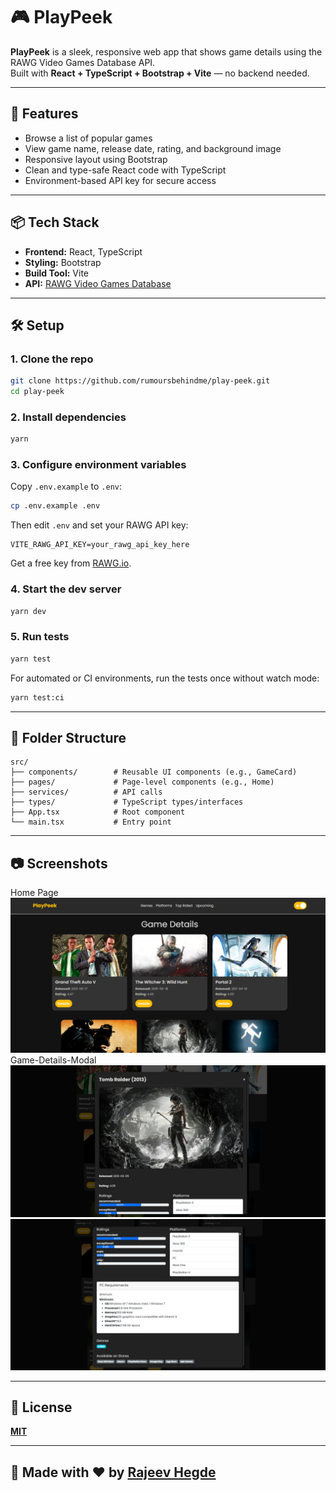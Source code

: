 
# 🎮 PlayPeek

**PlayPeek** is a sleek, responsive web app that shows game details using the RAWG Video Games Database API.  
Built with **React + TypeScript + Bootstrap + Vite** — no backend needed.

---

## 🚀 Features

- Browse a list of popular games
- View game name, release date, rating, and background image
- Responsive layout using Bootstrap
- Clean and type-safe React code with TypeScript
- Environment-based API key for secure access

---

## 📦 Tech Stack

- **Frontend:** React, TypeScript
- **Styling:** Bootstrap
- **Build Tool:** Vite
- **API:** [RAWG Video Games Database](https://rawg.io/apidocs)

---

## 🛠️ Setup

### 1. Clone the repo

```bash
git clone https://github.com/rumoursbehindme/play-peek.git
cd play-peek
```

### 2. Install dependencies

```bash
yarn
```

### 3. Configure environment variables

Copy `.env.example` to `.env`:

```bash
cp .env.example .env
```

Then edit `.env` and set your RAWG API key:

```env
VITE_RAWG_API_KEY=your_rawg_api_key_here
```

Get a free key from [RAWG.io](https://rawg.io/apidocs).

### 4. Start the dev server

```bash
yarn dev
```

### 5. Run tests

```bash
yarn test
```

For automated or CI environments, run the tests once without watch mode:

```bash
yarn test:ci
```

---

## 📁 Folder Structure

```
src/
├── components/        # Reusable UI components (e.g., GameCard)
├── pages/             # Page-level components (e.g., Home)
├── services/          # API calls
├── types/             # TypeScript types/interfaces
├── App.tsx            # Root component
└── main.tsx           # Entry point
```

---

## 📷 Screenshots
Home Page
![Home](/public/assets/png/home-sample.png)
Game-Details-Modal
![Game-Details](public/assets/png/game-details-modal.png)
![Game-Details](public/assets/png/game-details-modal-2.png)

---

## 📌 License

[**MIT**](/LICENSE)

---

## 🤘 Made with ❤️ by [Rajeev Hegde](https://github.com/rumoursbehindme)
